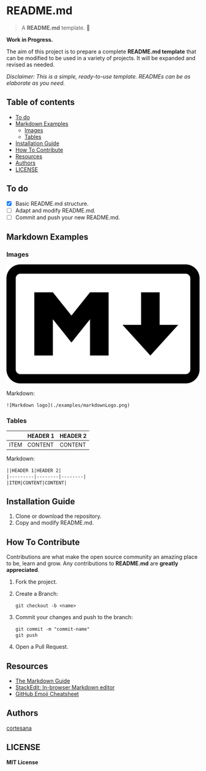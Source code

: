# README.md

>  A **README.md** template. :speech_balloon:

**Work in Progress.**

The aim of this project is to prepare a complete **README.md template** that can be modified to be used in a variety of projects. It will be expanded and revised as needed.

*Disclaimer: This is a simple, ready-to-use template. READMEs can be as elaborate as you need.*

## Table of contents
- [To do](#to-do)
- [Markdown Examples](#examples)
	- [Images](#images)
	- [Tables](#tables)
- [Installation Guide](#installation)
- [How To Contribute](#contributions)
- [Resources](#resources)
- [Authors](#authors)
- [LICENSE](#license)

<a name="to-do"/>

## To do

- [x] Basic README.md structure.
- [ ] Adapt and modify README.md.
- [ ] Commit and push your new README.md.

<a name="examples"/>

## Markdown Examples
<a name="images"/>

### Images

![Markdown logo](./examples/markdownLogo.png)

Markdown:

    ![Markdown logo](./examples/markdownLogo.png)
<a name="tables"/>

### Tables

||HEADER 1|HEADER 2|
|---------|--------|--------|
|ITEM|CONTENT|CONTENT|

Markdown:

    ||HEADER 1|HEADER 2|
    |---------|--------|--------|
    |ITEM|CONTENT|CONTENT|

<a name="installation"/>

## Installation Guide

1. Clone or download the repository.
2. Copy and modify README.md.

<a name="contributions"/>

## How To Contribute

Contributions are what make the open source community an amazing place to be, learn and grow. Any contributions to **README.md** are **greatly appreciated**.

1. Fork the project.
2. Create a Branch:
	```
	git checkout -b <name>
	```
3. Commit your changes and push to the branch:
	```
	git commit -m "commit-name"
	git push
	```

5. Open a Pull Request.

<a name="resources"/>

## Resources

- [The Markdown Guide](https://www.markdownguide.org)
- [StackEdit: In-browser Markdown editor](https://stackedit.io/)
- [GitHub Emoji Cheatsheet](https://github.com/ikatyang/emoji-cheat-sheet)

<a name="authors"/>

## Authors

[cortesana](https://twitter.com/cortesana_dev)

<a name="license"/>

## LICENSE

**MIT License**
